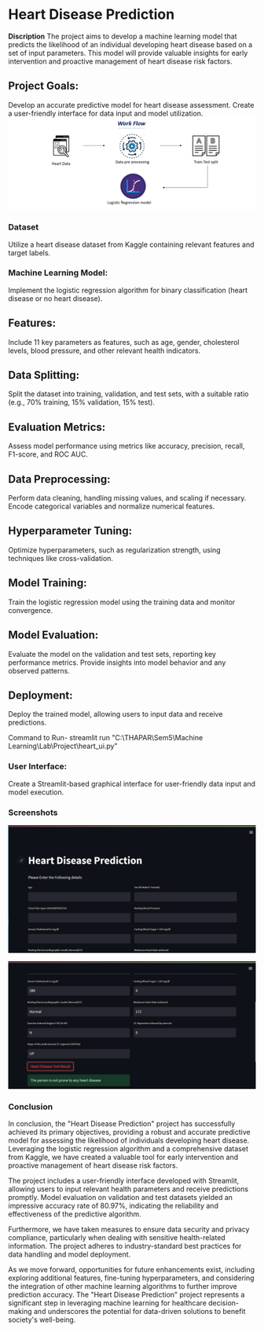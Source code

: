 # Heart Disease Prediction 
**Discription**
The project aims to develop a machine learning model that predicts the likelihood of an individual developing heart disease based on a set of input parameters. This model will provide valuable insights for early intervention and proactive management of heart disease risk factors.

## Project Goals:

Develop an accurate predictive model for heart disease assessment.
Create a user-friendly interface for data input and model utilization.
![Work_Flow](https://github.com/Adityasudan21/Heart-Disease-Prediction-Using-ML/blob/main/Images/Work%20Flow.png "Work_Flow")

### Dataset

Utilize a heart disease dataset from Kaggle containing relevant features and target labels.

### Machine Learning Model:

Implement the logistic regression algorithm for binary classification (heart disease or no heart disease).

## Features:

Include 11 key parameters as features, such as age, gender, cholesterol levels, blood pressure, and other relevant health indicators.

## Data Splitting:

Split the dataset into training, validation, and test sets, with a suitable ratio (e.g., 70% training, 15% validation, 15% test).

## Evaluation Metrics:

Assess model performance using metrics like accuracy, precision, recall, F1-score, and ROC AUC.

## Data Preprocessing:

Perform data cleaning, handling missing values, and scaling if necessary.
Encode categorical variables and normalize numerical features.

## Hyperparameter Tuning:

Optimize hyperparameters, such as regularization strength, using techniques like cross-validation.

## Model Training:

Train the logistic regression model using the training data and monitor convergence.

## Model Evaluation:

Evaluate the model on the validation and test sets, reporting key performance metrics.
Provide insights into model behavior and any observed patterns.

## Deployment:

Deploy the trained model, allowing users to input data and receive predictions.

Command to Run- streamlit run "C:\THAPAR\Sem5\Machine Learning\Lab\Project\heart_ui.py”
### User Interface:

Create a Streamlit-based graphical interface for user-friendly data input and model execution.

### Screenshots

![StreamLit UI](https://github.com/Adityasudan21/Heart-Disease-Prediction-Using-ML/blob/main/Images/Interface.png "StreamLit UI")

![Prone Test](https://github.com/Adityasudan21/Heart-Disease-Prediction-Using-ML/blob/main/Images/Prone.png "Prone Test")

### Conclusion

In conclusion, the "Heart Disease Prediction" project has successfully achieved its primary objectives, providing a robust and accurate predictive model for assessing the likelihood of individuals developing heart disease. Leveraging the logistic regression algorithm and a comprehensive dataset from Kaggle, we have created a valuable tool for early intervention and proactive management of heart disease risk factors.

The project includes a user-friendly interface developed with Streamlit, allowing users to input relevant health parameters and receive predictions promptly. Model evaluation on validation and test datasets yielded an impressive accuracy rate of 80.97%, indicating the reliability and effectiveness of the predictive algorithm.

Furthermore, we have taken measures to ensure data security and privacy compliance, particularly when dealing with sensitive health-related information. The project adheres to industry-standard best practices for data handling and model deployment.

As we move forward, opportunities for future enhancements exist, including exploring additional features, fine-tuning hyperparameters, and considering the integration of other machine learning algorithms to further improve prediction accuracy. The "Heart Disease Prediction" project represents a significant step in leveraging machine learning for healthcare decision-making and underscores the potential for data-driven solutions to benefit society's well-being.